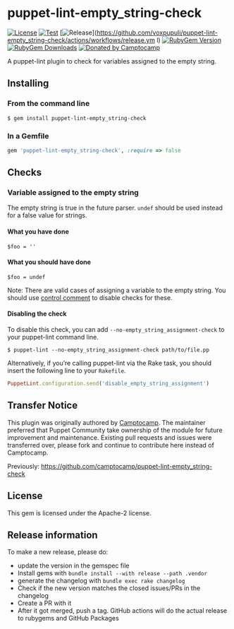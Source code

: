 puppet-lint-empty_string-check
===============================

[![License](https://img.shields.io/github/license/voxpupuli/puppet-lint-empty_string-check.svg)](https://github.com/voxpupuli/puppet-lint-empty_string-check/blob/master/LICENSE)
[![Test](https://github.com/voxpupuli/puppet-lint-empty_string-check/actions/workflows/test.yml/badge.svg)](https://github.com/voxpupuli/puppet-lint-empty_string-check/actions/workflows/test.yml)
[![Release](https://github.com/voxpupuli/puppet-lint-empty_string-check/actions/workflows/release.yml/badge.svg)](https://github.com/voxpupuli/puppet-lint-empty_string-check/actions/workflows/release.ym
l)
[![RubyGem Version](https://img.shields.io/gem/v/puppet-lint-empty_string-check.svg)](https://rubygems.org/gems/puppet-lint-empty_string-check)
[![RubyGem Downloads](https://img.shields.io/gem/dt/puppet-lint-empty_string-check.svg)](https://rubygems.org/gems/puppet-lint-empty_string-check)
[![Donated by Camptocamp](https://img.shields.io/badge/donated%20by-camptocamp-fb7047.svg)](#transfer-notice)

A puppet-lint plugin to check for variables assigned to the empty string.

## Installing

### From the command line

```shell
$ gem install puppet-lint-empty_string-check
```

### In a Gemfile

```ruby
gem 'puppet-lint-empty_string-check', :require => false
```

## Checks

### Variable assigned to the empty string

The empty string is true in the future parser. `undef` should be used instead for a false value for strings.


#### What you have done

```puppet
$foo = ''
```

#### What you should have done

```puppet
$foo = undef
```

Note: There are valid cases of assigning a variable to the empty string. You should use [control comment](http://puppet-lint.com/controlcomments/) to disable checks for these.


#### Disabling the check

To disable this check, you can add `--no-empty_string_assignment-check` to your puppet-lint command line.

```shell
$ puppet-lint --no-empty_string_assignment-check path/to/file.pp
```

Alternatively, if you’re calling puppet-lint via the Rake task, you should insert the following line to your `Rakefile`.

```ruby
PuppetLint.configuration.send('disable_empty_string_assignment')
```

## Transfer Notice

This plugin was originally authored by [Camptocamp](http://www.camptocamp.com).
The maintainer preferred that Puppet Community take ownership of the module for future improvement and maintenance.
Existing pull requests and issues were transferred over, please fork and continue to contribute here instead of Camptocamp.

Previously: https://github.com/camptocamp/puppet-lint-empty_string-check

## License

This gem is licensed under the Apache-2 license.

## Release information

To make a new release, please do:
* update the version in the gemspec file
* Install gems with `bundle install --with release --path .vendor`
* generate the changelog with `bundle exec rake changelog`
* Check if the new version matches the closed issues/PRs in the changelog
* Create a PR with it
* After it got merged, push a tag. GitHub actions will do the actual release to rubygems and GitHub Packages
